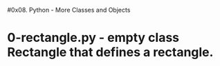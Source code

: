 #0x08. Python - More Classes and Objects
# 0-rectangle.py - empty class Rectangle that defines a rectangle.
